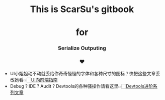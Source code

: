 
<center>
    <h1> This is ScarSu's gitbook</h1>
    <h1> for </h1>
    <h3> Serialize Outputing</h3>
    <h3> ❤️ </h3>
</center>


- UI小姐姐动不动就丢给你奇奇怪怪的字体和各种尺寸的图标？快把这些文章丢改她看👉🏻[UI向前端指南](/UI/web_fonts.html)
- Debug ? IDE ? Audit ? Devtools的各种骚操作请看这里👉🏻[Devtools进阶系列文章](/devtools/devtools_rookie_intro.html)